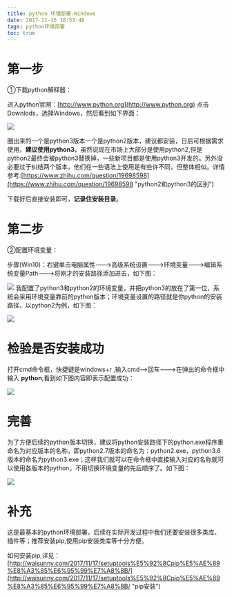 ```yaml
---
title: python 环境部署-Windows
date: 2017-11-15 16:53:48
tags: python环境部署
toc: true
---
```

# 第一步
①下载python解释器：	
  		
进入python官网：[http://www.python.org](http://www.python.org) 点击Downlods，选择Windows，然后看到如下界面：

![](https://i.imgur.com/L62Jf03.jpg)

圈出来的一个是python3版本一个是python2版本，建议都安装，日后可根据需求使用，**建议使用python3**，虽然说现在市场上大部分是使用python2,但是python2最终会被python3替换掉，一些新项目都是使用python3开发的。另外没必要过于纠结两个版本，他们在一些语法上使用是有些许不同，但整体相似。详情参考:[https://www.zhihu.com/question/19698598](https://www.zhihu.com/question/19698598 "python2和python3的区别")

下载好后直接安装即可，**记录住安装目录**。	
# 第二步
②配置环境变量：	

步骤(Win10)：右键单击电脑属性--->高级系统设置--->环境变量--->编辑系统变量Path--->将刚才的安装路径添加进去，如下图：

![](https://i.imgur.com/Akxo4lX.jpg)
我配置了python3和python2的环境变量，并把python3的放在了第一位，系统会采用环境变量靠前的python版本；环境变量设置的路径就是你python的安装路径，以python2为例，如下图：

![](https://i.imgur.com/9DFsk0G.jpg)

# 检验是否安装成功
打开cmd命令框，快捷键是windows+r ,输入cmd-->回车--->在弹出的命令框中输入 **python**,看到如下图内容即表示配置成功：

![](https://i.imgur.com/jbijBPp.jpg)

# 完善
为了方便后续的python版本切换，建议将python安装路径下的python.exe程序重命名为对应版本的名称，即python2.7版本的命名为：python2.exe，python3.6版本的命名为python3.exe；这样我们就可以在命令框中直接输入对应的名称就可以使用各版本的python，不用切换环境变量的先后顺序了。如下图：

![](https://i.imgur.com/Jvns0hw.jpg)

# 补充
这是最基本的python环境部署，后续在实际开发过程中我们还要安装很多类库、插件等；推荐安装pip,使用pip安装类库等十分方便。

如何安装pip,详见：[http://waisunny.com/2017/11/17/setuptools%E5%92%8Cpip%E5%AE%89%E8%A3%85%E6%95%99%E7%A8%8B/](http://waisunny.com/2017/11/17/setuptools%E5%92%8Cpip%E5%AE%89%E8%A3%85%E6%95%99%E7%A8%8B/ "pip安装")